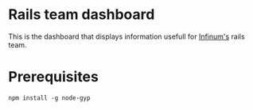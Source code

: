 # Rails team dashboard

This is the dashboard that displays information usefull for [Infinum's](https://infinum.co) rails team.

# Prerequisites

```
npm install -g node-gyp
```
